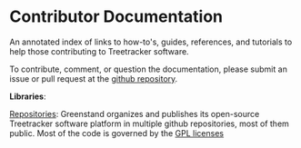 # Contributor Documentation

An annotated index of links to how-to's, guides, references, and tutorials to help those contributing to Treetracker software.

To contribute, comment, or question the documentation, please submit an issue or pull request at the [github repository](https://github.com/Greenstand/greenstand-documentation).

**Libraries**:

[Repositories](https://github.com/Greenstand): Greenstand organizes and publishes its open-source Treetracker software platform in multiple github repositories, most of them public. Most of the code is governed by the [GPL licenses](https://www.gnu.org/licenses/gpl-3.0.en.html)
